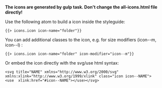 **The icons are generated by gulp task. Don't change the all-icons.html file directly!**

Use the following atom to build a icon inside the styleguide:

    {{> icons.icon icon-name="folder"}}

You can add additional classes to the icon, e.g. for size modifiers (icon--m, icon--l) :

    {{> icons.icon icon-name="folder" icon-modifier="icon--m"}}

Or embed the icon directly with the svg/use html syntax:

    <svg title="NAME" xmlns="http://www.w3.org/2000/svg" xmlns:xlink="http://www.w3.org/1999/xlink" class="icon icon--NAME"><use  xlink:href="#icon--NAME"></use></svg>

